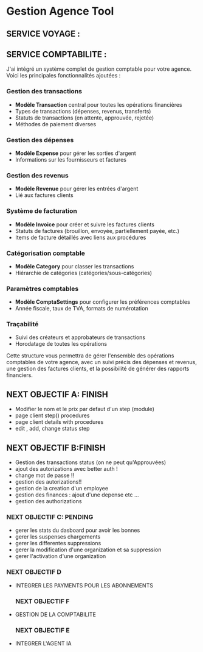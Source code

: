 # Gestion Agence Tool

## SERVICE VOYAGE :
    

## SERVICE COMPTABILITE : 
J'ai intégré un système complet de gestion comptable pour votre agence. Voici les principales fonctionnalités ajoutées :

### Gestion des transactions
- **Modèle Transaction** central pour toutes les opérations financières
- Types de transactions (dépenses, revenus, transferts)
- Statuts de transactions (en attente, approuvée, rejetée)
- Méthodes de paiement diverses

### Gestion des dépenses
- **Modèle Expense** pour gérer les sorties d'argent
- Informations sur les fournisseurs et factures

### Gestion des revenus
- **Modèle Revenue** pour gérer les entrées d'argent
- Lié aux factures clients

### Système de facturation
- **Modèle Invoice** pour créer et suivre les factures clients
- Statuts de factures (brouillon, envoyée, partiellement payée, etc.)
- Items de facture détaillés avec liens aux procédures

### Catégorisation comptable
- **Modèle Category** pour classer les transactions
- Hiérarchie de catégories (catégories/sous-catégories)

### Paramètres comptables
- **Modèle ComptaSettings** pour configurer les préférences comptables
- Année fiscale, taux de TVA, formats de numérotation

### Traçabilité
- Suivi des créateurs et approbateurs de transactions
- Horodatage de toutes les opérations

Cette structure vous permettra de gérer l'ensemble des opérations comptables de votre agence, avec un suivi précis des dépenses et revenus, une gestion des factures clients, et la possibilité de générer des rapports financiers.



## NEXT OBJECTIF A: FINISH
  - Modifier le nom et le prix par defaut d'un step (module)
  - page client step() procedures
  - page client details with procedures
  - edit , add, change status step

## NEXT OBJECTIF B:FINISH
 - Gestion des transactions status (on ne peut qu'Approuvées) 
 - ajout des autorizations avec better auth !
 - change mot de passe !!
 - gestion des autorizations!!
 - gestion de la creation d'un employee
 - gestion des finances : ajout d'une depense etc ...
 -  gestion des authorizations

 ### NEXT OBJECTIF C: PENDING
  - gerer les stats du dasboard pour avoir les bonnes
  - gerer les suspenses chargements
  - gerer les differentes suppressions
  - gerer la modification d'une organization et sa suppression
  - gerer l'activation d'une organization


  ### NEXT OBJECTIF D 
  - INTEGRER LES PAYMENTS POUR LES ABONNEMENTS

      ### NEXT OBJECTIF F
  - GESTION DE LA COMPTABILITE

    ### NEXT OBJECTIF E 
  - INTEGRER L'AGENT IA

